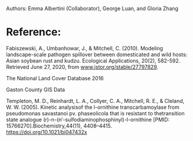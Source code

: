 Authors: 
Emma Albertini (Collaborator), George Luan, and Gloria Zhang

# Reference:
Fabiszewski, A., Umbanhowar, J., & Mitchell, C. (2010). Modeling landscape-scale pathogen spillover between domesticated and wild hosts: Asian soybean rust and kudzu. Ecological Applications, 20(2), 582-592. Retrieved June 27, 2020, from www.jstor.org/stable/27797829.


The National Land Cover Database 2016


Gaston County GIS Data


Templeton, M. D., Reinhardt, L. A., Collyer, C. A., Mitchell, R. E., & Cleland, W. W. (2005). Kinetic analysisof the l-ornithine transcarbamoylase from pseudomonas savastanoi pv. phaseolicola that is resistant to thetransition  state  analogue  (r)-n-(n‘-sulfodiaminophosphinyl)-l-ornithine  [PMID:  15766270].Biochemistry,44(11), 4408–4415. https://doi.org/10.1021/bi047432x
